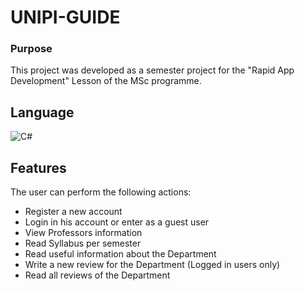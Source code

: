 # UNIPI-GUIDE 

### Purpose

This project was developed as a semester project for the "Rapid App Development" Lesson of the MSc programme.

## Language
![C#](https://img.shields.io/badge/c%23-%23239120.svg?style=for-the-badge&logo=c-sharp&logoColor=white) 

## Features

The user can perform the following actions:
- Register a new account
- Login in his account or enter as a guest user
- View Professors information
- Read Syllabus per semester
- Read useful information about the Department
- Write a new review for the Department (Logged in users only)
- Read all reviews of the Department

